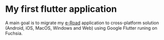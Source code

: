 # My first flutter application

A main goal is to migrate my [e-Road](https://play.google.com/store/apps/details?id=lt.code1.eKelias) application to cross-platform solution (Android, iOS, MacOS, Windows and Web) using Google Flutter runing on Fuchsia.
